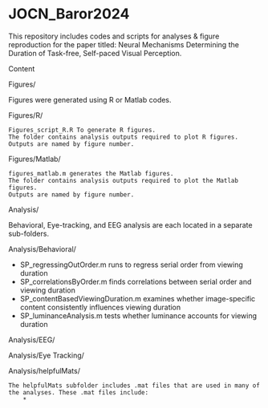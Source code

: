# JOCN_Baror2024
This repository includes codes and scripts for analyses &amp; figure reproduction for the paper titled: Neural Mechanisms Determining the Duration of Task-free, Self-paced Visual Perception.

Content

Figures/
  
Figures were generated using R or Matlab codes.
  
Figures/R/
            
	Figures_script_R.R To generate R figures. 
	The folder contains analysis outputs required to plot R figures. 
	Outputs are named by figure number.

Figures/Matlab/
	    
	figures_matlab.m generates the Matlab figures.
	The folder contains analysis outputs required to plot the Matlab figures. 
	Outputs are named by figure number.
     
Analysis/

Behavioral, Eye-tracking, and EEG analysis are each located in a separate sub-folders.

Analysis/Behavioral/

* SP_regressingOutOrder.m runs to regress serial order from viewing duration
* SP_correlationsByOrder.m finds correlations between serial order and viewing duration
* SP_contentBasedViewingDuration.m examines whether image-specific content consistently influences viewing duration
* SP_luminanceAnalysis.m tests whether luminance accounts for viewing duration
  
Analysis/EEG/

Analysis/Eye Tracking/

Analysis/helpfulMats/

	The helpfulMats subfolder includes .mat files that are used in many of the analyses. These .mat files include:
 		* 
